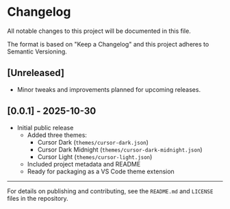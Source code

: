 # Changelog

All notable changes to this project will be documented in this file.

The format is based on "Keep a Changelog" and this project adheres to Semantic Versioning.

## [Unreleased]

- Minor tweaks and improvements planned for upcoming releases.

## [0.0.1] - 2025-10-30

- Initial public release
  - Added three themes:
    - Cursor Dark (`themes/cursor-dark.json`)
    - Cursor Dark Midnight (`themes/cursor-dark-midnight.json`)
    - Cursor Light (`themes/cursor-light.json`)
  - Included project metadata and README
  - Ready for packaging as a VS Code theme extension

---

For details on publishing and contributing, see the `README.md` and `LICENSE` files in the repository.
